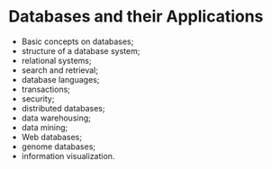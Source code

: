 # Databases and their Applications 

* Basic concepts on databases; 
* structure of a database system; 
* relational systems; 
* search and retrieval; 
* database languages; 
* transactions; 
* security; 
* distributed databases; 
* data warehousing; 
* data mining; 
* Web databases; 
* genome databases; 
* information visualization.
 
